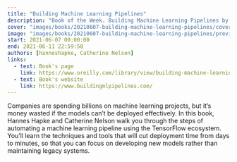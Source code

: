 ```yaml
---
title: "Building Machine Learning Pipelines"
description: "Book of the Week. Building Machine Learning Pipelines by Hannes Hapke"
cover: "images/books/20210607-building-machine-learning-pipelines/cover.jpg"
image: "images/books/20210607-building-machine-learning-pipelines/preview.jpg"
start: 2021-06-07 00:00:00
end: 2021-06-11 22:59:58
authors: [hanneshapke, Catherine Nelson]
links: 
  - text: Book's page
    link: https://www.oreilly.com/library/view/building-machine-learning/9781492053187/
  - text: Book's website
    link: https://www.buildingmlpipelines.com/
---
```


Companies are spending billions on machine learning projects, but it’s money wasted if the models
can’t be deployed effectively. In this book, Hannes Hapke and Catherine Nelson walk you through
the steps of automating a machine learning pipeline using the TensorFlow ecosystem.
You’ll learn the techniques and tools that will cut deployment time from days to minutes,
so that you can focus on developing new models rather than maintaining legacy systems.